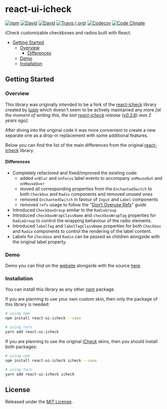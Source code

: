 # react-ui-icheck

[![npm](https://img.shields.io/npm/v/react-ui-icheck.svg)](https://www.npmjs.com/package/react-ui-icheck)
[![David](https://img.shields.io/david/victorpopkov/react-ui-icheck.svg)](https://david-dm.org/victorpopkov/react-ui-icheck)
[![David](https://img.shields.io/david/dev/victorpopkov/react-ui-icheck.svg)](https://david-dm.org/victorpopkov/react-ui-icheck?type=dev)
[![Travis (.org)](https://img.shields.io/travis/victorpopkov/react-ui-icheck.svg)](https://travis-ci.org/victorpopkov/react-ui-icheck)
[![Codecov](https://img.shields.io/codecov/c/github/victorpopkov/react-ui-icheck.svg)](https://codecov.io/gh/victorpopkov/react-ui-icheck)
[![Code Climate](https://img.shields.io/codeclimate/maintainability/victorpopkov/react-ui-icheck.svg)](https://codeclimate.com/github/victorpopkov/react-ui-icheck)

iCheck customizable checkboxes and radios built with React.

- [Getting Started](#getting-started)
  - [Overview](#overview)
    - [Differences](#differences)
  - [Demo](#demo)
  - [Installation](#installation)

## Getting Started

### Overview

This library was originally intended to be a fork of the [react-icheck][]
library created by [luqin](https://github.com/luqin) which doesn't seem to be
actively maintained any more *[at the moment of writing this, the last
[react-icheck][] release ([v0.3.6](https://github.com/luqin/react-icheck/releases/tag/v0.3.6))
was 2 years ago]*.

After diving into the original code it was more convenient to create a new
separate one as a drop-in replacement with some additional features.

Below you can find the list of the main differences from the original
[react-icheck][] library.

#### Differences

- Completely refactored and fixed/improved the existing code:
  - added `onBlur` and `onFocus` label events to accompany `onMouseOut` and
  `onMouseOver`
  - moved all corresponding properties from the `EnchantedSwitch` to both
  `Checkbox` and `Radio` components and removed unused ones
  - removed `EnchantedSwitch` in favour of `Input` and `Label` components
  - removed `refs` usage to follow the
  "[Don’t Overuse Refs](https://reactjs.org/docs/refs-and-the-dom.html#dont-overuse-refs)"
  guide
- Introduced `CheckboxGroup` similar to the `RadioGroup`
- Introduced `checkboxWrapClassName` and `checkboxWrapTag` properties for `RadioGroup`
to control the wrapping behaviour of the radio elements.
- Introduced `labelTag` and `labelTagClassName` properties for both `Checkbox`
and `Radio` components to control the rendering of the label content.
- Labels for `Checkbox` and `Radio` can be passed as children alongside with the
original label property.

### Demo

Demo you can find on the [website][] alongside with the source
[here](https://github.com/victorpopkov/react-ui-icheck/tree/master/website).

### Installation

You can install this library as any other [npm](https://www.npmjs.com/) package.

If you are planning to use your own custom skin, then only the package of this
library is needed:

```bash
# using npm
npm install react-ui-icheck --save

# using Yarn
yarn add react-ui-icheck
```

If you are planning to use the original [iCheck][] skins, then you should
install both packages:

```bash
# using npm
npm install react-ui-icheck icheck --save

# using Yarn
yarn add react-ui-icheck icheck
```

## License

Released under the [MIT License](https://opensource.org/licenses/MIT).

[icheck]: https://github.com/fronteed/icheck
[react-icheck]: https://github.com/luqin/react-icheck
[website]: http://github.victorpopkov.com/react-ui-icheck/
